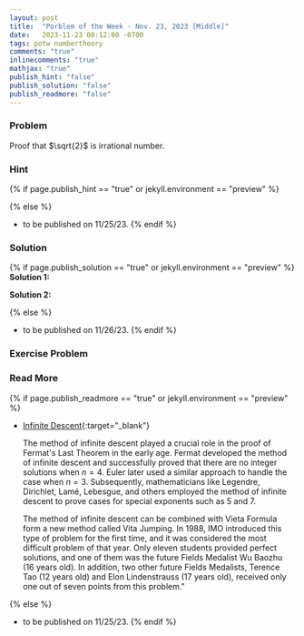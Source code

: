 ```yaml
---
layout: post
title:  "Porblem of the Week - Nov. 23, 2023 [Middle]"
date:   2023-11-23 00:12:00 -0700
tags: potw numbertheory
comments: "true"
inlinecomments: "true"
mathjax: "true"
publish_hint: "false"
publish_solution: "false"
publish_readmore: "false"
---
```

### Problem

Proof that $\sqrt{2}$ is irrational number.

<!--more-->

### Hint
{% if page.publish_hint == "true" or jekyll.environment == "preview" %}

{% else %}
- to be published on 11/25/23.
{% endif %}

### Solution 
{% if page.publish_solution == "true" or jekyll.environment == "preview" %}
**Solution 1:** 

**Solution 2:** 

{% else %}
- to be published on 11/26/23.
{% endif %}

### Exercise Problem

### Read More
{% if page.publish_readmore == "true" or jekyll.environment == "preview" %}

- [Infinite Descent](){:target="_blank"}

  The method of infinite descent played a crucial role in the proof of Fermat's Last Theorem in the early age. Fermat developed the method of infinite descent and successfully proved that there are no integer solutions when $n=4$. Euler later used a similar approach to handle the case when $n=3$. Subsequently, mathematicians like Legendre, Dirichlet, Lamé, Lebesgue, and others employed the method of infinite descent to prove cases for special exponents such as $5$ and $7$.

  The method of infinite descent can be combined with Vieta Formula form a new method called Vita Jumping. In 1988, IMO introduced this type of problem for the first time, and it was considered the most difficult problem of that year. Only eleven students provided perfect solutions, and one of them was the future Fields Medalist Wu Baozhu (16 years old). In addition, two other future Fields Medalists, Terence Tao (12 years old) and Elon Lindenstrauss (17 years old), received only one out of seven points from this problem."

{% else %}
- to be published on 11/25/23.
{% endif %}
